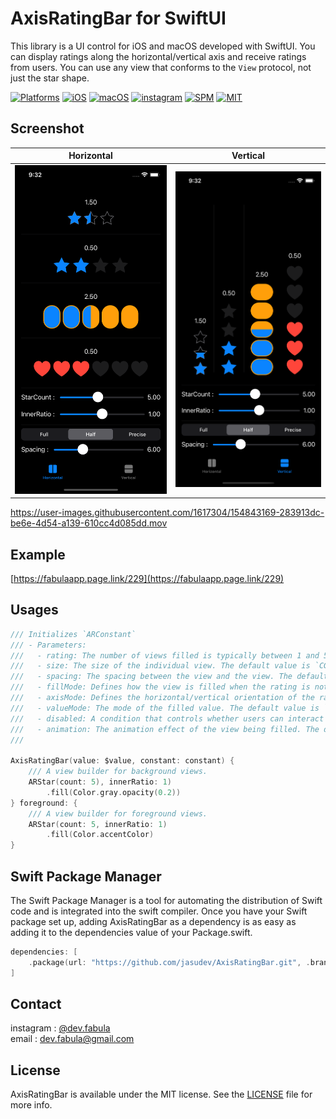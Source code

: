 # **AxisRatingBar for SwiftUI**
This library is a UI control for iOS and macOS developed with SwiftUI. You can display ratings along the horizontal/vertical axis and receive ratings from users. You can use any view that conforms to the `View` protocol, not just the star shape.

[![Platforms](https://img.shields.io/badge/Platforms-iOS%20%7C%20macOS-blue?style=flat-square)](https://developer.apple.com/macOS)
[![iOS](https://img.shields.io/badge/iOS-14.0-blue.svg)](https://developer.apple.com/iOS)
[![macOS](https://img.shields.io/badge/macOS-11.0-blue.svg)](https://developer.apple.com/macOS)
[![instagram](https://img.shields.io/badge/instagram-@dev.fabula-orange.svg?style=flat-square)](https://www.instagram.com/dev.fabula)
[![SPM](https://img.shields.io/badge/SPM-compatible-red?style=flat-square)](https://developer.apple.com/documentation/swift_packages/package/)
[![MIT](https://img.shields.io/badge/licenses-MIT-red.svg)](https://opensource.org/licenses/MIT)  

## Screenshot
|Horizontal|Vertical|
|:---:|:---:|
|<img src="Markdown/Horizontal.png">|<img src="Markdown/Vertical.png">|

https://user-images.githubusercontent.com/1617304/154843169-283913dc-be6e-4d54-a139-610cc4d085dd.mov

## Example
[https://fabulaapp.page.link/229](https://fabulaapp.page.link/229)

## Usages
```swift
/// Initializes `ARConstant`
/// - Parameters:
///   - rating: The number of views filled is typically between 1 and 5. The view is displayed according to the fill mode setting. The default value is `5`.
///   - size: The size of the individual view. The default value is `CGSize(width: 44, height: 44)`.
///   - spacing: The spacing between the view and the view. The default value is `0`
///   - fillMode: Defines how the view is filled when the rating is not an integer number. The default value is `.half`.
///   - axisMode: Defines the horizontal/vertical orientation of the rating bar. The default value is `.horizontal`.
///   - valueMode: The mode of the filled value. The default value is `.ratio`
///   - disabled: A condition that controls whether users can interact with rating bar. The default value is 'false'
///   - animation: The animation effect of the view being filled. The default value is `.easeOut(duration: 0.16)`
///

AxisRatingBar(value: $value, constant: constant) {
    /// A view builder for background views.
    ARStar(count: 5), innerRatio: 1)
        .fill(Color.gray.opacity(0.2))
} foreground: {
    /// A view builder for foreground views.
    ARStar(count: 5, innerRatio: 1)
        .fill(Color.accentColor)
}
```
  
## Swift Package Manager
The Swift Package Manager is a tool for automating the distribution of Swift code and is integrated into the swift compiler. Once you have your Swift package set up, adding AxisRatingBar as a dependency is as easy as adding it to the dependencies value of your Package.swift.

```swift
dependencies: [
    .package(url: "https://github.com/jasudev/AxisRatingBar.git", .branch("main"))
]
```

## Contact
instagram : [@dev.fabula](https://www.instagram.com/dev.fabula)  
email : [dev.fabula@gmail.com](mailto:dev.fabula@gmail.com)

## License
AxisRatingBar is available under the MIT license. See the [LICENSE](LICENSE) file for more info.
